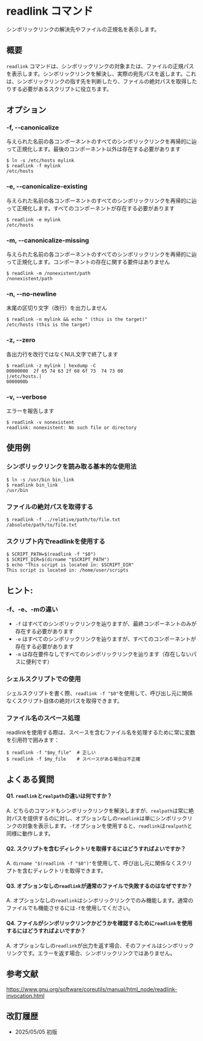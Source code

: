 # readlink コマンド

シンボリックリンクの解決先やファイルの正規名を表示します。

## 概要

`readlink` コマンドは、シンボリックリンクの対象または、ファイルの正規パスを表示します。シンボリックリンクを解決し、実際の宛先パスを返します。これは、シンボリックリンクの指す先を判断したり、ファイルの絶対パスを取得したりする必要があるスクリプトに役立ちます。

## オプション

### **-f, --canonicalize**

与えられた名前の各コンポーネントのすべてのシンボリックリンクを再帰的に辿って正規化します。最後のコンポーネント以外は存在する必要があります

```console
$ ln -s /etc/hosts mylink
$ readlink -f mylink
/etc/hosts
```

### **-e, --canonicalize-existing**

与えられた名前の各コンポーネントのすべてのシンボリックリンクを再帰的に辿って正規化します。すべてのコンポーネントが存在する必要があります

```console
$ readlink -e mylink
/etc/hosts
```

### **-m, --canonicalize-missing**

与えられた名前の各コンポーネントのすべてのシンボリックリンクを再帰的に辿って正規化します。コンポーネントの存在に関する要件はありません

```console
$ readlink -m /nonexistent/path
/nonexistent/path
```

### **-n, --no-newline**

末尾の区切り文字（改行）を出力しません

```console
$ readlink -n mylink && echo " (this is the target)"
/etc/hosts (this is the target)
```

### **-z, --zero**

各出力行を改行ではなくNUL文字で終了します

```console
$ readlink -z mylink | hexdump -C
00000000  2f 65 74 63 2f 68 6f 73  74 73 00                 |/etc/hosts.|
0000000b
```

### **-v, --verbose**

エラーを報告します

```console
$ readlink -v nonexistent
readlink: nonexistent: No such file or directory
```

## 使用例

### シンボリックリンクを読み取る基本的な使用法

```console
$ ln -s /usr/bin bin_link
$ readlink bin_link
/usr/bin
```

### ファイルの絶対パスを取得する

```console
$ readlink -f ../relative/path/to/file.txt
/absolute/path/to/file.txt
```

### スクリプト内でreadlinkを使用する

```console
$ SCRIPT_PATH=$(readlink -f "$0")
$ SCRIPT_DIR=$(dirname "$SCRIPT_PATH")
$ echo "This script is located in: $SCRIPT_DIR"
This script is located in: /home/user/scripts
```

## ヒント:

### -f、-e、-mの違い

- `-f` はすべてのシンボリックリンクを辿りますが、最終コンポーネントのみが存在する必要があります
- `-e` はすべてのシンボリックリンクを辿りますが、すべてのコンポーネントが存在する必要があります
- `-m` は存在要件なしですべてのシンボリックリンクを辿ります（存在しないパスに便利です）

### シェルスクリプトでの使用

シェルスクリプトを書く際、`readlink -f "$0"`を使用して、呼び出し元に関係なくスクリプト自体の絶対パスを取得できます。

### ファイル名のスペース処理

readlinkを使用する際は、スペースを含むファイル名を処理するために常に変数を引用符で囲みます：

```console
$ readlink -f "$my_file"  # 正しい
$ readlink -f $my_file    # スペースがある場合は不正確
```

## よくある質問

#### Q1. `readlink`と`realpath`の違いは何ですか？
A. どちらのコマンドもシンボリックリンクを解決しますが、`realpath`は常に絶対パスを提供するのに対し、オプションなしの`readlink`は単にシンボリックリンクの対象を表示します。`-f`オプションを使用すると、`readlink`は`realpath`と同様に動作します。

#### Q2. スクリプトを含むディレクトリを取得するにはどうすればよいですか？
A. `dirname "$(readlink -f "$0")"`を使用して、呼び出し元に関係なくスクリプトを含むディレクトリを取得できます。

#### Q3. オプションなしの`readlink`が通常のファイルで失敗するのはなぜですか？
A. オプションなしの`readlink`はシンボリックリンクでのみ機能します。通常のファイルでも機能させるには`-f`を使用してください。

#### Q4. ファイルがシンボリックリンクかどうかを確認するために`readlink`を使用するにはどうすればよいですか？
A. オプションなしの`readlink`が出力を返す場合、そのファイルはシンボリックリンクです。エラーを返す場合、シンボリックリンクではありません。

## 参考文献

https://www.gnu.org/software/coreutils/manual/html_node/readlink-invocation.html

## 改訂履歴

- 2025/05/05 初版